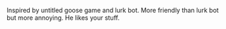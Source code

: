 Inspired by untitled goose game and lurk bot. More friendly than lurk bot but more annoying. He likes your stuff.
